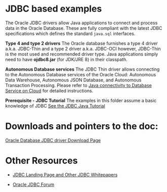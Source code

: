 # JDBC based examples  
The Oracle JDBC drivers allow Java applications to connect and process data in the Oracle Database. These are fully compliant with the latest JDBC specifications which defines the standard `java.sql` interfaces. 

**Type 4 and type 2 drivers** The Oracle database furnishes a type 4 driver a.k.a. JDBC-Thin and a type 2 driver a.k.a. JDBC-OCI however, JDBC-Thin  is the most used and recommended driver type. Java applications simply need to have **ojdbc8.jar** (for JDK/JRE 8) in their classpath. 

**Autonomous Database services** The JDBC Thin driver allows connecting to the Autonomous Database services of the Oracle Cloud: Autonomous Data Warehouse, Autonomous JSON Database, and Autonomous Transaction Processing. Please refer to [Java connectivity to Database Service on Cloud](https://www.oracle.com/database/technologies/appdev/jdbc-db-cloud.html) for detailed instructions. 

**Prerequisite - JDBC Tutorial** The examples in this folder assume a basic knowledge of JDBC [See the JDBC Java Tutorial]( https://docs.oracle.com/javase/tutorial/jdbc/index.html)

# Downloads and pointers to the doc:

[Oracle Database JDBC driver Download Page](https://www.oracle.com/database/technologies/appdev/jdbc-downloads.html)

# Other Resources 

* [JDBC Landing Page and Other JDBC Whitepapers](http://www.oracle.com/technetwork/database/application-development/jdbc/overview/index.html)

* [Oracle JDBC Forum](https://community.oracle.com/community/java/database_connectivity/java_database_connectivity/)







